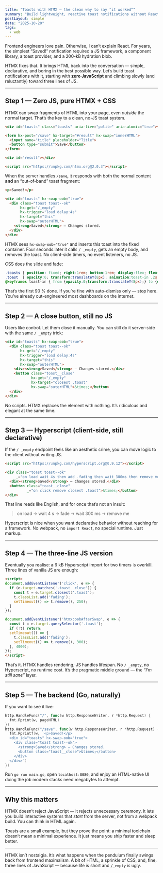 ```yaml
---
title: "Toasts with HTMX — the clean way to say “it worked”"
summary: "Build lightweight, reactive toast notifications without React, frameworks, or JavaScript bloat. A step-by-step guide to clean, declarative UI using HTMX, CSS, and a few honest lines of code."
postLayout: simple
date: "2025-10-20"
tags:
  - web
---
```


Frontend engineers love pain. Otherwise, I can’t explain React.
For years, the simplest “Saved!” notification required a JS framework, a component library, a toast provider, and a 200-kB hydration blob.

HTMX fixes that. It brings HTML back into the conversation — simple, declarative, and boring in the best possible way.
Let’s build toast notifications with it, starting with **zero JavaScript** and climbing slowly (and reluctantly) toward three lines of JS.

---

## Step 1 — Zero JS, pure HTMX + CSS

HTMX can swap fragments of HTML into your page, even *outside* the normal target.
That’s the key to a clean, no-JS toast system.

```html
<div id="toasts" class="toasts" aria-live="polite" aria-atomic="true"></div>

<form hx-post="/save" hx-target="#result" hx-swap="innerHTML">
  <input name="title" placeholder="Title">
  <button type="submit">Save</button>
</form>

<div id="result"></div>

<script src="https://unpkg.com/htmx.org@2.0.3"></script>
```

When the server handles `/save`, it responds with both the normal content **and** an “out-of-band” toast fragment:

```html
<p>Saved!</p>

<div id="toasts" hx-swap-oob="true">
  <div class="toast toast--ok"
       hx-get="/_empty"
       hx-trigger="load delay:4s"
       hx-target="this"
       hx-swap="outerHTML">
    <strong>Saved</strong> — Changes stored.
  </div>
</div>
```

HTMX sees `hx-swap-oob="true"` and inserts this toast into the fixed container.
Four seconds later it calls `/ _empty`, gets an empty body, and removes the toast.
No client-side timers, no event listeners, no JS.

CSS does the slide and fade:

```css
.toasts { position: fixed; right:1rem; bottom:1rem; display:flex; flex-direction:column; gap:.5rem; }
.toast  { opacity:0; transform:translateY(8px); animation:toast-in .2s ease-out forwards; }
@keyframes toast-in { from {opacity:0;transform:translateY(8px);} to {opacity:1;transform:none;} }
```

That’s the first 90 % done.
If you’re fine with auto-dismiss only — stop here. You’ve already out-engineered most dashboards on the internet.

---

## Step 2 — A close button, still no JS

Users like control. Let them close it manually.
You can still do it server-side with the same `/ _empty` trick:

```html
<div id="toasts" hx-swap-oob="true">
  <div class="toast toast--ok"
       hx-get="/_empty"
       hx-trigger="load delay:4s"
       hx-target="this"
       hx-swap="outerHTML">
    <div><strong>Saved</strong> — Changes stored.</div>
    <button class="toast__close"
            hx-get="/_empty"
            hx-target="closest .toast"
            hx-swap="outerHTML">&times;</button>
  </div>
</div>
```

No scripts. HTMX replaces the element with nothing.
It’s ridiculous and elegant at the same time.

---

## Step 3 — Hyperscript (client-side, still declarative)

If the `/ _empty` endpoint feels like an aesthetic crime, you can move logic to the client without writing JS.

```html
<script src="https://unpkg.com/hyperscript.org@0.9.12"></script>

<div class="toast toast--ok"
     _="on load wait 4s then add .fading then wait 300ms then remove me">
  <div><strong>Saved</strong> — Changes stored.</div>
  <button class="toast__close"
          _="on click remove closest .toast">&times;</button>
</div>
```

That line reads like English, and for once that’s not an insult:

> on load → wait 4 s → fade → wait 300 ms → remove me

Hyperscript is nice when you want declarative behavior without reaching for a framework.
No webpack, no `import React`, no special runtime.
Just markup.

---

## Step 4 — The three-line JS version

Eventually you realise: a 6 kB Hyperscript import for two timers is overkill.
Three lines of vanilla JS are enough:

```html
<script>
document.addEventListener('click', e => {
  if (e.target.matches('.toast__close')) {
    const t = e.target.closest('.toast');
    t.classList.add('fading');
    setTimeout(() => t.remove(), 250);
  }
});

document.addEventListener('htmx:oobAfterSwap', e => {
  const t = e.target.querySelector('.toast');
  if (!t) return;
  setTimeout(() => {
    t.classList.add('fading');
    setTimeout(() => t.remove(), 300);
  }, 4000);
});
</script>
```

That’s it.
HTMX handles rendering; JS handles lifespan.
No `/ _empty`, no Hyperscript, no runtime cost.
It’s the pragmatic middle ground — the *“I’m still sane”* layer.

---

## Step 5 — The backend (Go, naturally)

If you want to see it live:

```go
http.HandleFunc("/", func(w http.ResponseWriter, r *http.Request) {
  fmt.Fprint(w, pageHTML)
})
http.HandleFunc("/save", func(w http.ResponseWriter, r *http.Request) {
  fmt.Fprintf(w, `<p>Saved!</p>
  <div id="toasts" hx-swap-oob="true">
    <div class="toast toast--ok">
      <strong>Saved</strong> — Changes stored.
      <button class="toast__close">&times;</button>
    </div>
  </div>`)
})
```

Run `go run main.go`, open `localhost:8080`, and enjoy an HTML-native UI doing the job modern stacks need megabytes to attempt.

---

## Why this matters

HTMX doesn’t reject JavaScript — it rejects unnecessary ceremony.
It lets you build interactive systems that *start* from the server, not from a webpack build.
You can think in HTML again.

Toasts are a small example, but they prove the point:
a minimal toolchain doesn’t mean a minimal experience.
It just means you ship faster and sleep better.

---

HTMX isn’t nostalgia.
It’s what happens when the pendulum finally swings back from frontend maximalism.
A bit of HTML, a sprinkle of CSS, and, fine, three lines of JavaScript — because life is short and `/_empty` is ugly.
